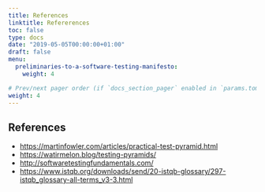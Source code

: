 ```yaml
---
title: References
linktitle: Refererences
toc: false
type: docs
date: "2019-05-05T00:00:00+01:00"
draft: false
menu:
  preliminaries-to-a-software-testing-manifesto:
    weight: 4

# Prev/next pager order (if `docs_section_pager` enabled in `params.toml`)
weight: 4
---
```


## References

* https://martinfowler.com/articles/practical-test-pyramid.html
* https://watirmelon.blog/testing-pyramids/
* http://softwaretestingfundamentals.com/
* https://www.istqb.org/downloads/send/20-istqb-glossary/297-istqb_glossary-all-terms_v3-3.html
